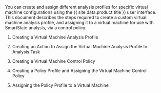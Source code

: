 You can create and assign different analysis profiles for specific
virtual machine configurations using the {{ site.data.product.title }} user interface.
This document describes the steps required to create a custom virtual
machine analysis profile, and assigning it to a virtual machine for use
with SmartState analysis, via a control policy.

1.  Creating a Virtual Machine Analysis Profile

2.  Creating an Action to Assign the Virtual Machine Analysis Profile to
    Analysis Task

3.  Creating a Virtual Machine Control Policy

4.  Creating a Policy Profile and Assigning the Virtual Machine Control
    Policy

5.  Assigning the Policy Profile to a Virtual Machine
